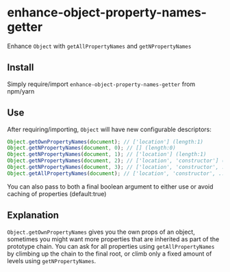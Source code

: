 # enhance-object-property-names-getter

Enhance `Object` with `getAllPropertyNames` and `getNPropertyNames`

## Install

Simply require/import `enhance-object-property-names-getter` from npm/yarn

## Use

After requiring/importing, `Object` will have new configurable descriptors:

```javascript
Object.getOwnPropertyNames(document); // ['location'] (length:1)
Object.getNPropertyNames(document, 0); // [] (length:0)
Object.getNPropertyNames(document, 1); // ['location'] (length:1)
Object.getNPropertyNames(document, 2); // ['location', 'constructor'] (length:2)
Object.getNPropertyNames(document, 3); // ['location', 'constructor', ...] (length:235)
Object.getAllPropertyNames(document); // ['location', 'constructor', ...] (length:299)
```

You can also pass to both a final boolean argument to either use or avoid caching of properties (default:true)

## Explanation

`Object.getOwnPropertyNames` gives you the own props of an object, sometimes you might want more properties that are inherited as part of the prototype chain. You can ask for all properties using `getAllPropertyNames` by climbing up the chain to the final root, or climb only a fixed amount of levels using `getNPropertyNames`.
